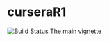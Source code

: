 # curseraR1
[![Build Status](https://travis-ci.com/orozcoae89/curseraR1.svg?branch=master)](https://travis-ci.com/orozcoae89/curseraR1)
[The main vignette](doc/curseraR1.html)
